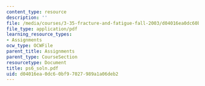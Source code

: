 ```yaml
---
content_type: resource
description: ''
file: /media/courses/3-35-fracture-and-fatigue-fall-2003/d04016ea0dc60bf97027989a1a06deb2_ps6_soln.pdf
file_type: application/pdf
learning_resource_types:
- Assignments
ocw_type: OCWFile
parent_title: Assignments
parent_type: CourseSection
resourcetype: Document
title: ps6_soln.pdf
uid: d04016ea-0dc6-0bf9-7027-989a1a06deb2
---
```

